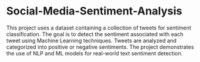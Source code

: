 # Social-Media-Sentiment-Analysis

This project uses a dataset containing a collection of tweets for sentiment classification.
The goal is to detect the sentiment associated with each tweet using Machine Learning techniques.
Tweets are analyzed and categorized into positive or negative sentiments.
The project demonstrates the use of NLP and ML models for real-world text sentiment detection.
